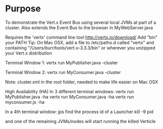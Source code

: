 # Purpose
To demonstrate the Vert.x Event Bus using several local JVMs at part of a cluster.  Also extends the Event Bus to the browser in MyWebServer.java

Requires the 'vertx' command line tool
http://vertx.io/download/
Add "bin" your PATH
Tip: On Mac OSX, add a file to /etc/paths.d called "vertx" and containing
"/Users/burr/tools/vert.x-3.3.3/bin"
or wherever you unzipped your Vert.x distribution

Terminal Window 1:
vertx run MyPublisher.java -cluster

Terminal Window 2:
vertx run MyConsumer.java -cluster

Note: cluster.xml in the root folder, needed to make life easier on Mac OSX

High Availability (HA)
In 3 different terminal windows:
vertx run MyPublisher.java -ha
vertx run MyConsumer.java -ha
vertx run myconsumer.js -ha

In a 4th terminal window:
jps
find the process id of a Launcher
kill -9 pid

and one of the remaining JVMs/nodes will start running the killed Verticle
